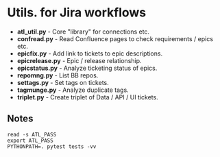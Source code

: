 # Utils. for Jira workflows

- **atl_util.py** - Core "library" for connections etc.
- **confread.py** - Read Confluence pages to check requirements / epics etc.
- **epicfix.py** - Add link to tickets to epic descriptions.
- **epicrelease.py** - Epic / release relationship.
- **epicstatus.py** - Analyze ticketing status of epics.
- **repomng.py** - List BB repos.
- **settags.py** - Set tags on tickets.
- **tagmunge.py** - Analyze duplicate tags.
- **triplet.py** - Create triplet of Data / API / UI tickets.

## Notes

    read -s ATL_PASS
    export ATL_PASS
    PYTHONPATH=. pytest tests -vv
